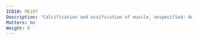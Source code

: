```yaml
---
ICD10: M6197
Description: "Calcification and ossification of muscle, unspecified: Ankle and foot"
Matters: No
Weight: 0
---
```

